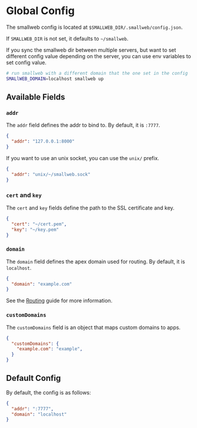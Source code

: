 # Global Config

The smallweb config is located at `$SMALLWEB_DIR/.smallweb/config.json`.

If `SMALLWEB_DIR` is not set, it defaults to `~/smallweb`.

If you sync the smallweb dir between multiple servers, but want to set different config value depending on the server, you can use env variables to set config value.

```sh
# run smallweb with a different domain that the one set in the config
SMALlWEB_DOMAIN=localhost smallweb up
```

## Available Fields

### `addr`

The `addr` field defines the addr to bind to. By default, it is `:7777`.

```json
{
  "addr": "127.0.0.1:8000"
}
```

If you want to use an unix socket, you can use the `unix/` prefix.

```json
{
  "addr": "unix/~/smallweb.sock"
}
```

### `cert` and `key`

The `cert` and `key` fields define the path to the SSL certificate and key.

```json
{
  "cert": "~/cert.pem",
  "key": "~/key.pem"
}
```

### `domain`

The `domain` field defines the apex domain used for routing. By default, it is `localhost`.

```json
{
  "domain": "example.com"
}
```

See the [Routing](../guides/routing.md) guide for more information.

### `customDomains`

The `customDomains` field is an object that maps custom domains to apps.

```json
{
  "customDomains": {
    "example.com": "example",
  }
}
```

## Default Config

By default, the config is as follows:

```json
{
  "addr": ":7777",
  "domain": "localhost"
}
```
